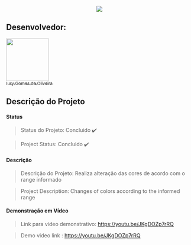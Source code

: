 <p align="center">
  <img src="https://github.com/iurygdeoliveira/Front-End/blob/master/CORES/img/Capa.png">
</p>

## Desenvolvedor:

[<img src="https://avatars3.githubusercontent.com/u/30157522?s=460&u=30d3397df3e4655b6fa8047ac27052569cf7db78&v=4" width=115><br><sub>Iury Gomes de Oliveira</sub>](https://github.com/iurygdeoliveira)

## Descrição do Projeto

#### Status

> Status do Projeto: Concluido :heavy_check_mark:

> Project Status: Concluido :heavy_check_mark:

#### Descrição

> Descrição do Projeto: Realiza alteração das cores de acordo com o range informado

> Project Description: Changes of colors according to the informed range

#### Demonstração em Vídeo

> Link para vídeo demonstrativo: https://youtu.be/JKgDOZp7rRQ

> Demo video link : https://youtu.be/JKgDOZp7rRQ
